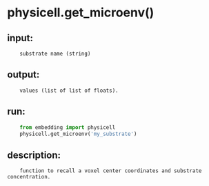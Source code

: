 # physicell.get_microenv()

## input:
```
    substrate name (string)

```

## output:
```
    values (list of list of floats).

```

## run:
```python
    from embedding import physicell
    physicell.get_microenv('my_substrate')

```

## description:
```
    function to recall a voxel center coordinates and substrate concentration.
```